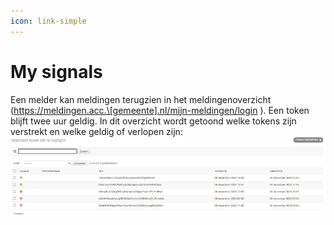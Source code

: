 ```yaml
---
icon: link-simple
---
```


# My signals

Een melder kan meldingen terugzien in het meldingenoverzicht (https://meldingen.acc.\[gemeente].nl/mijn-meldingen/login ). Een token blijft twee uur geldig. In dit overzicht wordt getoond welke tokens zijn verstrekt en welke geldig of verlopen zijn:\
![](<../../.gitbook/assets/image (89).png>)
